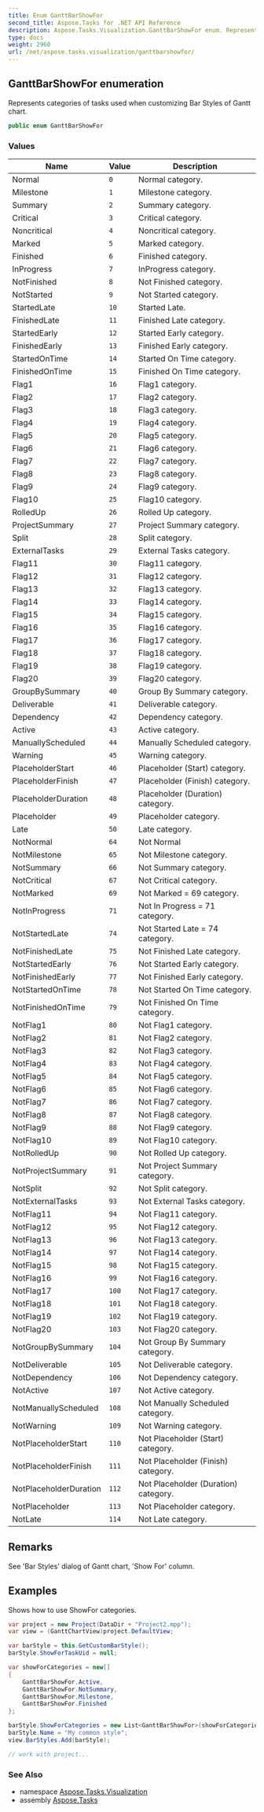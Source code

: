 ```yaml
---
title: Enum GanttBarShowFor
second_title: Aspose.Tasks for .NET API Reference
description: Aspose.Tasks.Visualization.GanttBarShowFor enum. Represents categories of tasks used when customizing Bar Styles of Gantt chart
type: docs
weight: 2960
url: /net/aspose.tasks.visualization/ganttbarshowfor/
---
```

## GanttBarShowFor enumeration

Represents categories of tasks used when customizing Bar Styles of Gantt chart.

```csharp
public enum GanttBarShowFor
```

### Values

| Name | Value | Description |
| --- | --- | --- |
| Normal | `0` | Normal category. |
| Milestone | `1` | Milestone category. |
| Summary | `2` | Summary category. |
| Critical | `3` | Critical category. |
| Noncritical | `4` | Noncritical category. |
| Marked | `5` | Marked category. |
| Finished | `6` | Finished category. |
| InProgress | `7` | InProgress category. |
| NotFinished | `8` | Not Finished category. |
| NotStarted | `9` | Not Started category. |
| StartedLate | `10` | Started Late. |
| FinishedLate | `11` | Finished Late category. |
| StartedEarly | `12` | Started Early category. |
| FinishedEarly | `13` | Finished Early category. |
| StartedOnTime | `14` | Started On Time category. |
| FinishedOnTime | `15` | Finished On Time category. |
| Flag1 | `16` | Flag1 category. |
| Flag2 | `17` | Flag2 category. |
| Flag3 | `18` | Flag3 category. |
| Flag4 | `19` | Flag4 category. |
| Flag5 | `20` | Flag5 category. |
| Flag6 | `21` | Flag6 category. |
| Flag7 | `22` | Flag7 category. |
| Flag8 | `23` | Flag8 category. |
| Flag9 | `24` | Flag9 category. |
| Flag10 | `25` | Flag10 category. |
| RolledUp | `26` | Rolled Up category. |
| ProjectSummary | `27` | Project Summary category. |
| Split | `28` | Split category. |
| ExternalTasks | `29` | External Tasks category. |
| Flag11 | `30` | Flag11 category. |
| Flag12 | `31` | Flag12 category. |
| Flag13 | `32` | Flag13 category. |
| Flag14 | `33` | Flag14 category. |
| Flag15 | `34` | Flag15 category. |
| Flag16 | `35` | Flag16 category. |
| Flag17 | `36` | Flag17 category. |
| Flag18 | `37` | Flag18 category. |
| Flag19 | `38` | Flag19 category. |
| Flag20 | `39` | Flag20 category. |
| GroupBySummary | `40` | Group By Summary category. |
| Deliverable | `41` | Deliverable category. |
| Dependency | `42` | Dependency category. |
| Active | `43` | Active category. |
| ManuallyScheduled | `44` | Manually Scheduled category. |
| Warning | `45` | Warning category. |
| PlaceholderStart | `46` | Placeholder (Start) category. |
| PlaceholderFinish | `47` | Placeholder (Finish) category. |
| PlaceholderDuration | `48` | Placeholder (Duration) category. |
| Placeholder | `49` | Placeholder category. |
| Late | `50` | Late category. |
| NotNormal | `64` | Not Normal |
| NotMilestone | `65` | Not Milestone category. |
| NotSummary | `66` | Not Summary category. |
| NotCritical | `67` | Not Critical category. |
| NotMarked | `69` | Not Marked = 69 category. |
| NotInProgress | `71` | Not In Progress = 71 category. |
| NotStartedLate | `74` | Not Started Late = 74 category. |
| NotFinishedLate | `75` | Not Finished Late category. |
| NotStartedEarly | `76` | Not Started Early category. |
| NotFinishedEarly | `77` | Not Finished Early category. |
| NotStartedOnTime | `78` | Not Started On Time category. |
| NotFinishedOnTime | `79` | Not Finished On Time category. |
| NotFlag1 | `80` | Not Flag1 category. |
| NotFlag2 | `81` | Not Flag2 category. |
| NotFlag3 | `82` | Not Flag3 category. |
| NotFlag4 | `83` | Not Flag4 category. |
| NotFlag5 | `84` | Not Flag5 category. |
| NotFlag6 | `85` | Not Flag6 category. |
| NotFlag7 | `86` | Not Flag7 category. |
| NotFlag8 | `87` | Not Flag8 category. |
| NotFlag9 | `88` | Not Flag9 category. |
| NotFlag10 | `89` | Not Flag10 category. |
| NotRolledUp | `90` | Not Rolled Up category. |
| NotProjectSummary | `91` | Not Project Summary category. |
| NotSplit | `92` | Not Split category. |
| NotExternalTasks | `93` | Not External Tasks category. |
| NotFlag11 | `94` | Not Flag11 category. |
| NotFlag12 | `95` | Not Flag12 category. |
| NotFlag13 | `96` | Not Flag13 category. |
| NotFlag14 | `97` | Not Flag14 category. |
| NotFlag15 | `98` | Not Flag15 category. |
| NotFlag16 | `99` | Not Flag16 category. |
| NotFlag17 | `100` | Not Flag17 category. |
| NotFlag18 | `101` | Not Flag18 category. |
| NotFlag19 | `102` | Not Flag19 category. |
| NotFlag20 | `103` | Not Flag20 category. |
| NotGroupBySummary | `104` | Not Group By Summary category. |
| NotDeliverable | `105` | Not Deliverable category. |
| NotDependency | `106` | Not Dependency category. |
| NotActive | `107` | Not Active category. |
| NotManuallyScheduled | `108` | Not Manually Scheduled category. |
| NotWarning | `109` | Not Warning category. |
| NotPlaceholderStart | `110` | Not Placeholder (Start) category. |
| NotPlaceholderFinish | `111` | Not Placeholder (Finish) category. |
| NotPlaceholderDuration | `112` | Not Placeholder (Duration) category. |
| NotPlaceholder | `113` | Not Placeholder category. |
| NotLate | `114` | Not Late category. |

## Remarks

See 'Bar Styles' dialog of Gantt chart, 'Show For' column.

## Examples

Shows how to use ShowFor categories.

```csharp
var project = new Project(DataDir + "Project2.mpp");
var view = (GanttChartView)project.DefaultView;

var barStyle = this.GetCustomBarStyle();
barStyle.ShowForTaskUid = null;

var showForCategories = new[]
{
    GanttBarShowFor.Active,
    GanttBarShowFor.NotSummary,
    GanttBarShowFor.Milestone,
    GanttBarShowFor.Finished
};

barStyle.ShowForCategories = new List<GanttBarShowFor>(showForCategories);
barStyle.Name = "My common style";
view.BarStyles.Add(barStyle);

// work with project...
```

### See Also

* namespace [Aspose.Tasks.Visualization](../../aspose.tasks.visualization/)
* assembly [Aspose.Tasks](../../)


